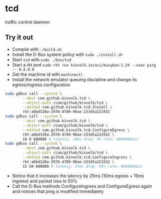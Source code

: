 # tcd
traffic control daemon

## Try it out

* Compile with `./build.sh`
* Install the D-Bus system policy with `sudo ./install.sh`
* Start `tcd` with `sudo ./bin/tcd`
* Start a rkt pod `sudo rkt run kinvolk.io/aci/busybox:1.24 --exec ping -- 8.8.8.8`
* Get the machine id with `machinectl`
* Install the network emulator queuing discipline and change its egress/ingress configuration
```bash
sudo gdbus call --system \
        --dest com.github.kinvolk.tcd \
        --object-path /com/github/kinvolk/tcd \
        --method com.github.kinvolk.tcd.Install \
        rkt-a6bd320a-2978-4789-90ae-233d5a221932
sudo gdbus call --system \
        --dest com.github.kinvolk.tcd \
        --object-path /com/github/kinvolk/tcd \
        --method com.github.kinvolk.tcd.ConfigureEgress \
        rkt-a6bd320a-2978-4789-90ae-233d5a221932 \
        10 0 800000 # latency: 10ms drop: 0% rate: 800000kbit
sudo gdbus call --system \
        --dest com.github.kinvolk.tcd \
        --object-path /com/github/kinvolk/tcd \
        --method com.github.kinvolk.tcd.ConfigureIngress \
        rkt-a6bd320a-2978-4789-90ae-233d5a221932 \
        15 50 800000 # latency: 15ms drop: 50% rate: 800000kbit
```
* Notice that it increases the latency by 25ms (10ms egress + 15ms ingress) and packet loss to 50%
* Call the D-Bus methods ConfigureIngress and ConfigureEgress again and notices that ping is modified immediately


